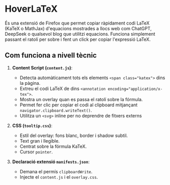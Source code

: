 # HoverLaTeX

És una extensió de Firefox que permet copiar ràpidament codi LaTeX (KaTeX o MathJax) d'equacions mostrades a llocs web com ChatGPT, DeepSeek o qualsevol blog que utilitzi equacions. Funciona simplement passant el ratolí per sobre i fent un click per copiar l'expressió LaTeX.


## Com funciona a nivell tècnic

1. **Content Script (`content.js`)**:
   - Detecta automàticament tots els elements `<span class="katex">` dins la pàgina.
   - Extreu el codi LaTeX de dins  `<annotation encoding="application/x-tex">`.
   - Mostra un overlay quan es passa el ratolí sobre la fórmula.
   - Permet fer clic per copiar el codi al clipboard mitjançant `navigator.clipboard.writeText()`.
   - Utilitza un `<svg>` inline per no deprendre de fitxers externs

2. **CSS (`tooltip.css`)**:
   - Estil del overlay: fons blanc, border i shadow subtil.
   - Text gran i llegible.
   - Centrat sobre la fórmula KaTeX.
   - Cursor `pointer`.

3. **Declaració extensió `manifests.json`**:
   - Demana el permís `clipboardWrite`.
   - Injecte el `content.js` i el `overlay.css`.
